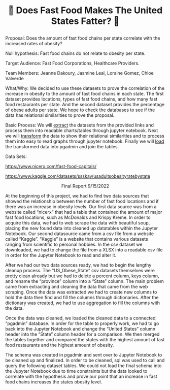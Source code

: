 # <p align="center"> :pizza: Does Fast Food Makes The United States Fatter? :hamburger: </p>

Proposal: Does the amount of fast food chains per state correlate with the increased rates of obesity?

Null hypothesis: Fast food chains do not relate to obesity per state.

Target Audience: Fast Food Corporations,  Healthcare Providers. 

Team Members: Jeanne Dakoury, Jasmine Leal, Loraine Gomez, Chloe Valverde

What/Why: We decided to use these datasets to  prove the correlation of the increase in obesity to the amount of fast food chains in each state. The first dataset provides locations, types of fast food chains, and how many fast food restaurants per state. And the second dataset provides the percentage of obese adults per state. We hope to check the databases to see if the data has relational similarities to prove the proposal. 

Basic Process: We will <ins>extract</ins> the datasets from the provided links and process them into readable charts/tables through jupyter notebook.
Next we will <ins>transform</ins> the data to show their relational similarities and to process them into easy to read graphs through jupyter notebook.
Finally we will <ins>load</ins> the transformed data into pgadmin and join the tables.

Data Sets:

https://www.nicerx.com/fast-food-capitals/

https://www.kaggle.com/datasets/ssskay/usadultsobesityratebystate


  
 <p align="center"> Final Report 9/15/2022 </p>

  At the beginning of this project, we had to find two data sources that showed the relationship between the number of fast food locations and if there was an increase in obesity levels. Our first data source was from a website called “nicerx” that had a table that contained the amount of major fast food locations, such as McDonalds and Krispy Kreme. In order to acquire this data, we had to web scrape the data with beautiful soup, placing the new found data into cleaned up datatables within the Jupyter Notebook. 
Our second datasource came from a csv file from a website called “Kaggle”. “Kaggle” is a website that contains various datasets ranging from scientific to personal hobbies. In the  csv dataset we downloaded, we had to change the file from a XLSX into a readable csv file in order for the Jupyter Notebook to read and alter it.
    
   After we had our two data sources ready, we had to begin the lengthy cleanup process. The “US_Obese_State” csv datasets themselves were pretty clean already but we had to delete a percent column, keys column, and rename the “province” column into a “State” column. The main problem came from extracting and cleaning the data that came from the web scraping. Once the data was extracted we had to create new columns to hold the data then find and fill the columns through dictionaries. After the dictionary was created, we had to use aggregation to fill the columns with the data.
   
   Once the data was cleaned, we loaded the cleaned data to a connected “pgadmin” database. In order for the table to properly work, we had to go back into the Jupyter Notebook and change the “United States” column header into the “State” column header for a comparison.  We then merged the tables together and compared the states with the highest amount of fast food restaurants and the highest amount of obesity.
   
   The schema was created in pgadmin and sent over to Jupyter Notebook to be cleaned up and finalized. In order to be cleaned, sql was used to call and query the following dataset tables. We could not load the final schema into the Jupyter Notebook due to time constraints but the data looked to correlate with the hypothesis and prove our point that an increase in fast food chains increases the states obesity level.
   
   
   
<p align="center">
  <imc src="Downloads/donut.gif" alt="animated" width="200"> 
</p>
    
    

